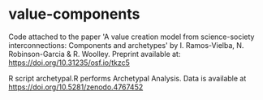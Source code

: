 # value-components
Code attached to the paper 'A value creation model from science-society interconnections: Components and archetypes' by I. Ramos-Vielba, N. Robinson-Garcia &amp; R. Woolley. Preprint available at: https://doi.org/10.31235/osf.io/tkzc5

R script archetypal.R performs Archetypal Analysis. Data is available at https://doi.org/10.5281/zenodo.4767452

